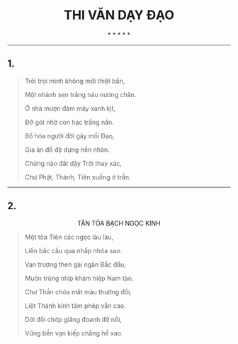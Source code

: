 # <center>THI VĂN DẠY ĐẠO</center>

<center>* * * * *</center>

---

## 1.

> Tròi trọi mình không mới thiệt bần,
>
> Một nhành sen trắng náu nương chân.
>
> Ở nhà mượn đám mây xanh kịt,
>
> Đỡ gót nhờ con hạc trắng nần.
>
> Bố hóa người đời gây mối Đạo,
>
> Gia ân đồ đệ dựng nền nhân.
>
> Chừng nào đất dậy Trời thay xác,
>
> Chư Phật, Thánh, Tiên xuống ở trần.

---

## 2. 

<center>TÂN TỎA BẠCH NGỌC KINH</center>

> Một tòa Tiên các ngọc làu làu,
>
> Liền bắc cầu qua nhấp nhóa sao.
>
> Vạn trượng then gài ngăn Bắc đẩu,
>
> Muôn trùng nhíp khảm hiệp Nam tào.
>
> Chư Thần chóa mắt màu thường đổi,
>
> Liệt Thánh kinh tâm phép vẫn cao.
>
> Dời đổi chớp giăng đoanh đỡ nổi,
>
> Vững bền vạn kiếp chẳng hề xao.


